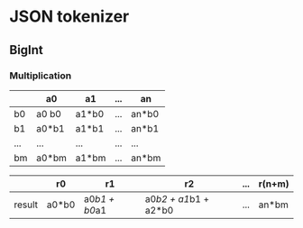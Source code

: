 # JSON tokenizer

## BigInt

### Multiplication

|   |a0   |a1   |...|an   |
|---|-----|-----|---|-----|
|b0 |a0 b0|a1*b0|...|an*b0|
|b1 |a0*b1|a1*b1|...|an*b1|
|...|...  |...  |...|...  |
|bm |a0*bm|a1*bm|...|an*bm|

|      |r0   |r1           |r2                   |...|r(n+m)|
|------|-----|-------------|---------------------|---|------|
|result|a0*b0|a0*b1 + b0*a1|a0*b2 + a1*b1 + a2*b0|...|an*bm |

